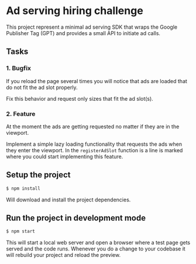 # Ad serving hiring challenge

This project represent a minimal ad serving SDK that wraps the Google Publisher Tag (GPT) and provides a small API to initiate ad calls.

## Tasks

### 1. Bugfix

If you reload the page several times you will notice that ads are loaded that do not fit the ad slot properly. 

Fix this behavior and request only sizes that fit the ad slot(s).

### 2. Feature

At the moment the ads are getting requested no matter if they are in the viewport.

Implement a simple lazy loading functionality that requests the ads when they enter the viewport. In the `registerAdSlot` function is a line is marked where you could start implementing this feature.

## Setup the project

```bash
$ npm install
```

Will download and install the project dependencies. 

## Run the project in development mode

```bash
$ npm start
```

This will start a local web server and open a browser where a test page gets served and the code runs.
Whenever you do a change to your codebase it will rebuild your project and reload the preview.
